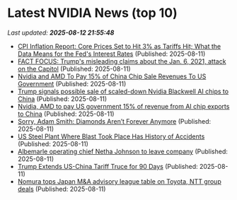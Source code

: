 # Latest NVIDIA News (top 10)
_Last updated: **2025-08-12 21:55:48**_

- [CPI Inflation Report: Core Prices Set to Hit 3% as Tariffs Hit; What the Data Means for the Fed's Interest Rates](https://biztoc.com/x/8b4092e94e56820e) (Published: 2025-08-11)
- [FACT FOCUS: Trump's misleading claims about the Jan. 6, 2021, attack on the Capitol](https://biztoc.com/x/caacc70e9731e64c) (Published: 2025-08-11)
- [Nvidia and AMD To Pay 15% of China Chip Sale Revenues To US Government](https://yro.slashdot.org/story/25/08/11/2123206/nvidia-and-amd-to-pay-15-of-china-chip-sale-revenues-to-us-government) (Published: 2025-08-11)
- [Trump signals possible sale of scaled-down Nvidia Blackwell AI chips to China](https://www.channelnewsasia.com/world/trump-signals-possible-sale-scaled-down-nvidia-blackwell-ai-chips-china-5289406) (Published: 2025-08-11)
- [Nvidia, AMD to pay US government 15% of revenue from AI chip exports to China](https://siliconangle.com/2025/08/11/nvidia-amd-pay-us-government-15-revenue-ai-chip-exports-china/) (Published: 2025-08-11)
- [Sorry, Adam Smith: Diamonds Aren’t Forever Anymore](https://biztoc.com/x/14c7634a8b1226ef) (Published: 2025-08-11)
- [US Steel Plant Where Blast Took Place Has History of Accidents](https://biztoc.com/x/0b160eb9f703ed62) (Published: 2025-08-11)
- [Albemarle operating chief Netha Johnson to leave company](https://biztoc.com/x/19cd0d1c82186ce5) (Published: 2025-08-11)
- [Trump Extends US-China Tariff Truce for 90 Days](https://biztoc.com/x/fa22eaa3dc74205b) (Published: 2025-08-11)
- [Nomura tops Japan M&A advisory league table on Toyota, NTT group deals](https://biztoc.com/x/cac63a6a8c2c3f08) (Published: 2025-08-11)
